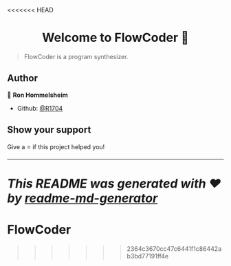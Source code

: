 <<<<<<< HEAD
<h1 align="center">Welcome to FlowCoder 👋</h1>
<p>
</p>

> FlowCoder is a program synthesizer.

## Author

👤 **Ron Hommelsheim**

* Github: [@R1704](https://github.com/R1704)

## Show your support

Give a ⭐️ if this project helped you!

***
_This README was generated with ❤️ by [readme-md-generator](https://github.com/kefranabg/readme-md-generator)_
=======
# FlowCoder
>>>>>>> 2364c3670cc47c6441f1c86442ab3bd77191ff4e
